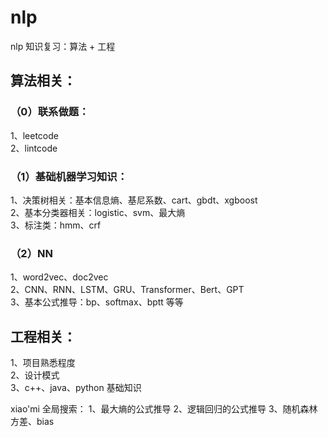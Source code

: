 # nlp
nlp 知识复习：算法 + 工程

## 算法相关：

### （0）联系做题：
  1、leetcode             
  2、lintcode              

### （1）基础机器学习知识：
  1、决策树相关：基本信息熵、基尼系数、cart、gbdt、xgboost                       
  2、基本分类器相关：logistic、svm、最大熵                     
  3、标注类：hmm、crf                       
  
### （2）NN
  1、word2vec、doc2vec                   
  2、CNN、RNN、LSTM、GRU、Transformer、Bert、GPT            
  3、基本公式推导：bp、softmax、bptt 等等                 
  
## 工程相关：
  1、项目熟悉程度            
  2、设计模式               
  3、c++、java、python 基础知识               
  

xiao'mi 全局搜索：
  1、最大熵的公式推导
  2、逻辑回归的公式推导
  3、随机森林 方差、bias
